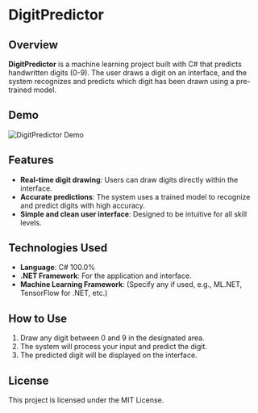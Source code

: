 # DigitPredictor

## Overview

**DigitPredictor** is a machine learning project built with C# that predicts handwritten digits (0-9). The user draws a digit on an interface, and the system recognizes and predicts which digit has been drawn using a pre-trained model.

## Demo 

![DigitPredictor Demo](https://github.com/your-username/DigitPredictor/assets/demo.gif)



## Features

- **Real-time digit drawing**: Users can draw digits directly within the interface.
- **Accurate predictions**: The system uses a trained model to recognize and predict digits with high accuracy.
- **Simple and clean user interface**: Designed to be intuitive for all skill levels.

## Technologies Used

- **Language**: C# 100.0%
- **.NET Framework**: For the application and interface.
- **Machine Learning Framework**: (Specify any if used, e.g., ML.NET, TensorFlow for .NET, etc.)

 
## How to Use

1. Draw any digit between 0 and 9 in the designated area.
2. The system will process your input and predict the digit.
3. The predicted digit will be displayed on the interface.
 
 

## License

This project is licensed under the MIT License.
